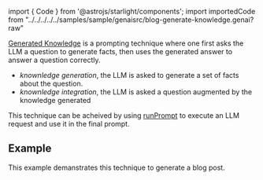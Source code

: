 import { Code } from '@astrojs/starlight/components';
import importedCode from "../../../../../samples/sample/genaisrc/blog-generate-knowledge.genai?raw"

[Generated Knowledge](https://learnprompting.org/docs/intermediate/generated_knowledge)
is a prompting technique where one first asks the LLM a question to generate facts, 
then uses the generated answer to answer a question correctly.

- _knownledge generation_, the LLM is asked to generate a set of facts about the question.
- _knownledge integration_, the LLM is asked a question augmented by the knowledge generated

This technique can be acheived by using [runPrompt](/genaiscript/reference/scripts/inline-prompts)
to execute an LLM request and use it in the final prompt.

## Example

This example demanstrates this technique to generate a blog post.

<Code code={importedCode} wrap={true} lang="js" />